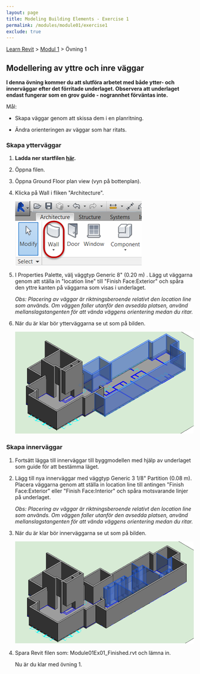 ```yaml
---
layout: page
title: Modeling Building Elements - Exercise 1
permalink: /modules/module01/exercise1
exclude: true
---
```


[Learn Revit](/learnrevit/) > [Modul 1](/learnrevit/modules/module01/) > Övning 1

## Modellering av yttre och inre väggar

**I denna övning kommer du att slutföra arbetet med både ytter- och
innerväggar efter det förritade underlaget. Observera att underlaget endast fungerar som en grov guide - nogrannhet förväntas inte.**

Mål:

-   Skapa väggar genom att skissa dem i en
    planritning.

- Ändra orienteringen av väggar som har ritats.


### Skapa ytterväggar

1. **Ladda ner startfilen [här](Module01Ex01.rvt).**

2.  Öppna filen.

3. Öppna  Ground Floor plan view (vyn på bottenplan).

4. Klicka på Wall i fliken "Architecture".

    ![](media\image2.png)

5.  I Properties Palette, välj väggtyp Generic 8\" (0.20 m) . Lägg ut
    väggarna genom att ställa in "location line" till "Finish Face:Exterior" och
    spåra den yttre kanten på väggarna som visas i underlaget.

    *Obs: Placering av väggar är riktningsberoende relativt den
    location line som används. Om väggen faller utanför den avsedda
    platsen, använd mellanslagstangenten för att vända väggens orientering
    medan du ritar.*

6.  När du är klar bör ytterväggarna se ut som på bilden.

    ![](media\image3.png)

### Skapa innerväggar

1.  Fortsätt lägga till innerväggar till byggmodellen med hjälp av underlaget som guide för att bestämma läget.

2.  Lägg till nya innerväggar med väggtyp Generic 3 1/8\" Partition (0.08 m).
    Placera väggarna genom att ställa in location line till antingen "Finish Face:Exterior" eller
    "Finish Face:Interior" och spåra motsvarande linjer på underlaget.

    *Obs: Placering av väggar är riktningsberoende relativt den
    location line som används. Om väggen faller utanför den avsedda
    platsen, använd mellanslagstangenten för att vända väggens orientering
    medan du ritar.*


3.  När du är klar bör innerväggarna se ut som på bilden.

    ![](media\image4.png)


1.  Spara Revit filen som: Module01Ex01_Finished.rvt och lämna in.

    Nu är du klar med övning 1.

